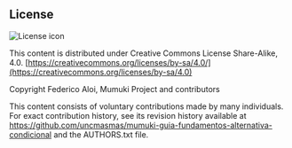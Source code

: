 ## License
![License icon](https://licensebuttons.net/l/by-sa/3.0/88x31.png)

This content is distributed under Creative Commons License Share-Alike, 4.0. [https://creativecommons.org/licenses/by-sa/4.0/](https://creativecommons.org/licenses/by-sa/4.0)

Copyright Federico Aloi, Mumuki Project and contributors

This content consists of voluntary contributions made by many
individuals. For exact contribution history, see its revision history
available at https://github.com/uncmasmas/mumuki-guia-fundamentos-alternativa-condicional and the AUTHORS.txt file.

